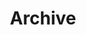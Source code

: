 ---
layout: home
title: Archive
categories: recipes
permalink: /archive
Description: Archive
image: /assets/Logo/logo.png
---